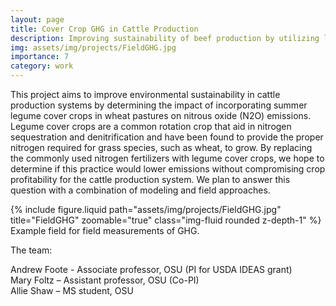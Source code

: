 ```yaml
---
layout: page
title: Cover Crop GHG in Cattle Production
description: Improving sustainability of beef production by utilizing legumes in summer cover crops to reduce grazing systems nitrogen emissions
img: assets/img/projects/FieldGHG.jpg
importance: 7
category: work
---
```


This project aims to improve environmental sustainability in cattle production systems by determining the impact of incorporating summer legume cover crops in wheat pastures on nitrous oxide (N2O) emissions. Legume cover crops are a common rotation crop that aid in nitrogen sequestration and denitrification and have been found to provide the proper nitrogen required for grass species, such as wheat, to grow. By replacing the commonly used nitrogen fertilizers with legume cover crops, we hope to determine if this practice would lower emissions without compromising crop profitability for the cattle production system. We plan to answer this question with a combination of modeling and field approaches. 

<div class="row">
    <div class="col-sm mt-3 mt-md-0">
        {% include figure.liquid path="assets/img/projects/FieldGHG.jpg" title="FieldGHG" zoomable="true" class="img-fluid rounded z-depth-1" %}
    </div>
</div>
<div class="caption">
    Example field for field measurements of GHG.
</div>

The team:<br>

Andrew Foote - Associate professor, OSU (PI for USDA IDEAS grant)<br>
Mary Foltz – Assistant professor, OSU (Co-PI)<br>
Allie Shaw – MS student, OSU<br>

